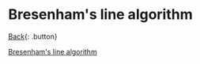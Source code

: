 # Bresenham's line algorithm

[Back](../index.md#algo){: .button}

[Bresenham's line algorithm](https://en.wikipedia.org/wiki/Bresenham%27s_line_algorithm)
